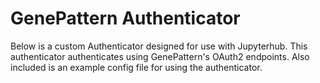 GenePattern Authenticator
===================

Below is a custom Authenticator designed for use with Jupyterhub. This authenticator 
authenticates using GenePattern's OAuth2 endpoints. Also included is an example config 
file for using the authenticator.